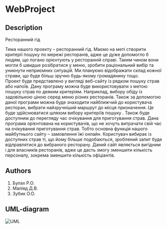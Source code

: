 WebProject
==========
## Description ##
Ресторанний гід

Тема нашого проекту – ресторанний гід. Маємо на меті створити критерії пошуку по мережі ресторанів, адже це дуже допомогло б людям, що погано орієнтують у ресторанній справі. Таким чином вони могли б швидше розібратися у меню,  зробити раціональний вибір та уникнути неприємних ситуацій. Ми плануємо відображати склад кожної страви, що буде більш зручно будь-якому громадянину  тощо.  
Проект буде представлено у вигляді веб-сайту із рядком пошуку страв або напоїв. Дану програму можна буде використовувати з метою пошуку страв по деяким критеріям. Наприклад,  вибору обіду із задовільною ціною серед  меню різних ресторанів. Також за допомогою даної програми можна буде знаходити найближчий до користувача ресторан, вибрати найзручніший маршрут до місця призначення. Це буде здійснюватися шляхом вибору критеріїв пошуку . Також буде доступним до перегляду час очікування для приготування страв. Дана програма орієнтована на користувачів, що не хочуть витрачати свій час на очікування приготування страв. Тобто основна функція нашого майбутнього сайту – замовлення їжі онлайн. Користувач вибирає із доступних страв ті, що йому більше подобаються, зроблений запит буде відправлятися до вибраного ресторану.
Даний сайт являється вигідним і для власників ресторанів, адже це дасть змогу зменшити кількість персоналу, зокрема зменшити кількість офіціантів.


## Authors ##
1. Булах Р.О.
2. Маліяд Д.В.
3. Зубик О.О.


## UML-diagram ##
![UML](http://ipic.su/img/img7/fs/Snimok.1398676109.png)

